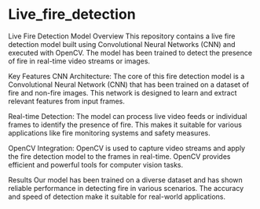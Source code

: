 # Live_fire_detection

Live Fire Detection Model
Overview
This repository contains a live fire detection model built using Convolutional Neural Networks (CNN) and executed with OpenCV. The model has been trained to detect the presence of fire in real-time video streams or images.

Key Features
CNN Architecture: The core of this fire detection model is a Convolutional Neural Network (CNN) that has been trained on a dataset of fire and non-fire images. This network is designed to learn and extract relevant features from input frames.

Real-time Detection: The model can process live video feeds or individual frames to identify the presence of fire. This makes it suitable for various applications like fire monitoring systems and safety measures.

OpenCV Integration: OpenCV is used to capture video streams and apply the fire detection model to the frames in real-time. OpenCV provides efficient and powerful tools for computer vision tasks.


Results
Our model has been trained on a diverse dataset and has shown reliable performance in detecting fire in various scenarios. The accuracy and speed of detection make it suitable for real-world applications.

